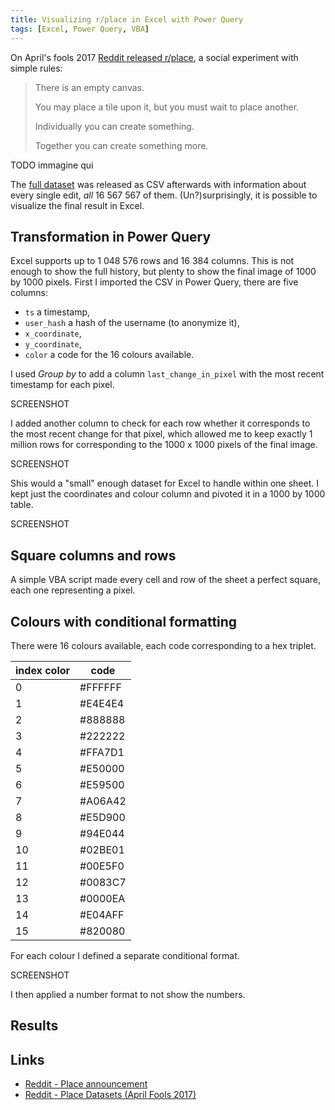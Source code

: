 ```yaml
---
title: Visualizing r/place in Excel with Power Query
tags: [Excel, Power Query, VBA]
---
```


On April's fools 2017 [Reddit released r/place](https://www.reddit.com/r/announcements/comments/62mesr/place/), a social experiment with simple rules:

> There is an empty canvas.
> 
> You may place a tile upon it, but you must wait to place another.
> 
> Individually you can create something.
> 
> Together you can create something more.

TODO immagine qui

The [full dataset](https://www.reddit.com/r/redditdata/comments/6640ru/place_datasets_april_fools_2017/) was released as CSV afterwards with information about every single edit, *all* 16 567 567 of them.
(Un?)surprisingly, it is possible to visualize the final result in Excel. 

## Transformation in Power Query

Excel supports up to 1 048 576 rows and 16 384 columns.
This is not enough to show the full history, but plenty to show the final image of 1000 by 1000 pixels.
First I imported the CSV in Power Query, there are five columns:
- `ts` a timestamp,
- `user_hash` a hash of the username (to anonymize it),
- `x_coordinate`,
- `y_coordinate`,
- `color` a code for the 16 colours available.

I used *Group by* to add a column `last_change_in_pixel` with the most recent timestamp for each pixel.

SCREENSHOT

I added another column to check for each row whether it corresponds to the most recent change for that pixel,
which allowed me to keep exactly 1 million rows for corresponding to the 1000 x 1000 pixels of the final image.

SCREENSHOT

Shis would a "small" enough dataset for Excel to handle within one sheet.
I kept just the coordinates and colour column and pivoted it in a 1000 by 1000 table.

SCREENSHOT

## Square columns and rows

A simple VBA script made every cell and row of the sheet a perfect square, each one representing a pixel.

## Colours with conditional formatting

There were 16 colours available, each code corresponding to a hex triplet.

| index	color | code |
| --- | --- |
| 0	| #FFFFFF |
| 1	| #E4E4E4 |
| 2	| #888888 |
| 3	| #222222 |
| 4	| #FFA7D1 |
| 5	| #E50000 |
| 6	| #E59500 |
| 7	| #A06A42 |
| 8	| #E5D900 |
| 9	| #94E044 |
| 10 | #02BE01 |
| 11 | #00E5F0 |
| 12 | #0083C7 |
| 13 | #0000EA |
| 14 | #E04AFF |
| 15 | #820080 |

For each colour I defined a separate conditional format.

SCREENSHOT

I then applied a number format to not show the numbers.

## Results

## Links

- [Reddit - Place announcement](https://www.reddit.com/r/announcements/comments/62mesr/place/)
- [Reddit - Place Datasets (April Fools 2017)](https://www.reddit.com/r/redditdata/comments/6640ru/place_datasets_april_fools_2017/)